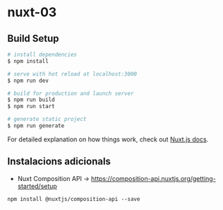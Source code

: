 # nuxt-03

## Build Setup

```bash
# install dependencies
$ npm install

# serve with hot reload at localhost:3000
$ npm run dev

# build for production and launch server
$ npm run build
$ npm run start

# generate static project
$ npm run generate
```

For detailed explanation on how things work, check out [Nuxt.js docs](https://nuxtjs.org).

## Instalacions adicionals
* Nuxt Composition API
 -> https://composition-api.nuxtjs.org/getting-started/setup  
 
```npm install @nuxtjs/composition-api --save```
